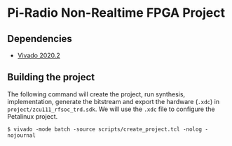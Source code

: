 # Pi-Radio Non-Realtime FPGA Project

## Dependencies
* [Vivado 2020.2](https://www.xilinx.com/support/download/index.html/content/xilinx/en/downloadNav/vivado-design-tools.html)

## Building the project
The following command will create the project, run synthesis, implementation, generate the bitstream and export the hardware (`.xdc`) in `project/zcu111_rfsoc_trd.sdk`. We will use the `.xdc` file to configure the Petalinux project.
```console
$ vivado -mode batch -source scripts/create_project.tcl -nolog -nojournal
```